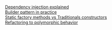 [Dependency injection explained](http://sivalabs.in/2012/06/how-i-explained-dependency-injection-to-my-team/)  
[Builder pattern in practice](https://jlordiales.wordpress.com/2012/12/13/the-builder-pattern-in-practice/)  
[Static factory methods vs Traditionals constructors](https://jlordiales.me/2012/12/26/static-factory-methods-vs-traditional-constructors/)  
[Refactoring to polymorphic behavior](https://lostechies.com/johnteague/2013/03/03/polymorphism-part-2-refactoring-to-polymorphic-behavior/)
